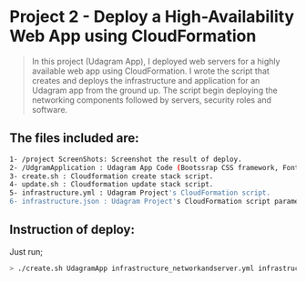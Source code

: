 # Project 2 - Deploy a High-Availability Web App using CloudFormation 


> In this project (Udagram App), I deployed web servers for a highly available web app using CloudFormation.
> I wrote the script that creates and deploys the infrastructure and application for an Udagram app from the ground up.
> The script begin deploying the networking components followed by servers, security roles and software.

## The files included are:
```sh
1- /project ScreenShots: Screenshot the result of deploy.
2- /UdgramApplication : Udagram App Code (Bootssrap CSS framework, Font, and JavaScript libraries needed for the website to function etc ...)
3- create.sh : Cloudformation create stack script. 
4- update.sh : Cloudformation update stack script.
5- infrastructure.yml : Udagram Project's CloudFormation script.
6- infrastructure.json : Udagram Project's CloudFormation script parameters.
```
## Instruction of deploy:
Just run;
```sh
> ./create.sh UdagramApp infrastructure_networkandserver.yml infrastructure_networkandserver.json
```
